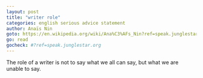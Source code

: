 ```yaml
---
layout: post
title: "writer role"
categories: english serious advice statement
author: Anaïs Nin
goto: https://en.wikipedia.org/wiki/Ana%C3%AFs_Nin?ref=speak.junglestar.org
go: read
gocheck: #?ref=speak.junglestar.org
---
```

The role of a writer is not to say what we all can say, but what we are unable to say.
